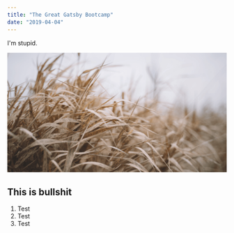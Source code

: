 ```yaml
---
title: "The Great Gatsby Bootcamp"
date: "2019-04-04"
---
```


I'm stupid.

![Grass](./grass.png)

## This is bullshit

1. Test
2. Test
3. Test